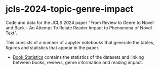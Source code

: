 # jcls-2024-topic-genre-impact

Code and data for the JCLS 2024 paper "From Review to Genre to Novel and Back - An Attempt To Relate Reader Impact to Phenomena of Novel Text".

This consists of a number of Jupyter notebooks that generate the tables, figures and statistics that appear in the paper. 

- [Book Statistics](./notebooks/book-statistics.ipynb) contains the statistics of the datasets and linking between books, reviews, genre information and reading impact.

